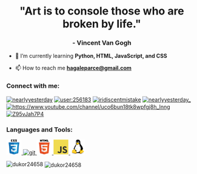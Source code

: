 <h1 align="center">"Art is to console those who are broken by life."</h1>
<h3 align="center">- Vincent Van Gogh</h3>

- 🌱 I’m currently learning **Python, HTML, JavaScript, and CSS**

- 📫 How to reach me **hagaleparce@gmail.com**

<h3 align="left">Connect with me:</h3>
<p align="left">
<a href="https://twitter.com/nearlyyesterday" target="blank"><img align="center" src="https://raw.githubusercontent.com/rahuldkjain/github-profile-readme-generator/master/src/images/icons/Social/twitter.svg" alt="nearlyyesterday" height="30" width="40" /></a>
<a href="https://es.stackoverflow.com/users/256183/dukor24658" target="blank"><img align="center" src="https://raw.githubusercontent.com/rahuldkjain/github-profile-readme-generator/master/src/images/icons/Social/stack-overflow.svg" alt="user:256183" height="30" width="40" /></a>
<a href="https://fb.com/iridiscentmistake" target="blank"><img align="center" src="https://raw.githubusercontent.com/rahuldkjain/github-profile-readme-generator/master/src/images/icons/Social/facebook.svg" alt="iridiscentmistake" height="30" width="40" /></a>
<a href="https://instagram.com/nearlyyesterday_" target="blank"><img align="center" src="https://raw.githubusercontent.com/rahuldkjain/github-profile-readme-generator/master/src/images/icons/Social/instagram.svg" alt="nearlyyesterday_" height="30" width="40" /></a>
<a href="https://www.youtube.com/channel/uco6bun18tk8wpfgj8h_lnng" target="blank"><img align="center" src="https://raw.githubusercontent.com/rahuldkjain/github-profile-readme-generator/master/src/images/icons/Social/youtube.svg" alt="https://www.youtube.com/channel/uco6bun18tk8wpfgj8h_lnng" height="30" width="40" /></a>
<a href="https://discord.gg/Z95vJah7P4" target="blank"><img align="center" src="https://raw.githubusercontent.com/rahuldkjain/github-profile-readme-generator/master/src/images/icons/Social/discord.svg" alt="Z95vJah7P4" height="30" width="40" /></a>
</p>

<h3 align="left">Languages and Tools:</h3>
<p align="left"> <a href="https://www.w3schools.com/css/" target="_blank"> <img src="https://raw.githubusercontent.com/devicons/devicon/master/icons/css3/css3-original-wordmark.svg" alt="css3" width="40" height="40"/> </a> <a href="https://git-scm.com/" target="_blank"> <img src="https://www.vectorlogo.zone/logos/git-scm/git-scm-icon.svg" alt="git" width="40" height="40"/> </a> <a href="https://www.w3.org/html/" target="_blank"> <img src="https://raw.githubusercontent.com/devicons/devicon/master/icons/html5/html5-original-wordmark.svg" alt="html5" width="40" height="40"/> </a> <a href="https://developer.mozilla.org/en-US/docs/Web/JavaScript" target="_blank"> <img src="https://raw.githubusercontent.com/devicons/devicon/master/icons/javascript/javascript-original.svg" alt="javascript" width="40" height="40"/> </a> <a href="https://www.linux.org/" target="_blank"> <img src="https://raw.githubusercontent.com/devicons/devicon/master/icons/linux/linux-original.svg" alt="linux" width="40" height="40"/> </a> </p>

<p><img align="left" src="https://github-readme-stats.vercel.app/api/top-langs?username=dukor24658&show_icons=true&theme=dark&locale=en&layout=compact" alt="dukor24658" /></p>

<p>&nbsp;<img align="center" src="https://github-readme-stats.vercel.app/api?username=dukor24658&show_icons=true&theme=dark&locale=en" alt="dukor24658" /></p>
